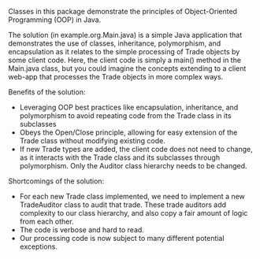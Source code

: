
Classes in this package demonstrate the principles of Object-Oriented Programming (OOP) in Java.

The solution (in example.org.Main.java) is a simple Java application that demonstrates the use of classes, inheritance, 
polymorphism, and encapsulation as it relates to the simple processing of Trade objects by some client code. Here,
the client code is simply a main() method in the Main.java class, but you could imagine the concepts extending
to a client web-app that processes the Trade objects in more complex ways.

Benefits of the solution:
- Leveraging OOP best practices like encapsulation, inheritance, and polymorphism to avoid repeating code from the Trade
class in its subclasses
- Obeys the Open/Close principle, allowing for easy extension of the Trade class without modifying existing code.
- If new Trade types are added, the client code does not need to change, as it interacts with the Trade class
  and its subclasses through polymorphism. Only the Auditor class hierarchy needs to be changed.

Shortcomings of the solution:
- For each new Trade class implemented, we need to implement a new TradeAuditor class to audit that trade. These trade
auditors add complexity to our class hierarchy, and also copy a fair amount of logic from each other.
- The code is verbose and hard to read.
- Our processing code is now subject to many different potential exceptions.